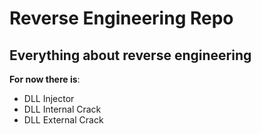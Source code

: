 # Reverse Engineering Repo

## Everything about reverse engineering

**For now there is**:

- DLL Injector
- DLL Internal Crack
- DLL External Crack
